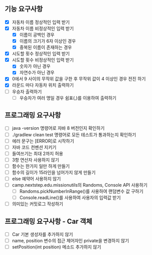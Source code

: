 ## 기능 요구사항

- [x] 자동차 이름 정상적인 입력 받기
- [x] 자동차 이름 비정상적인 입력 받기
  - [x] 이름이 공백인 경우
  - [x] 이름의 크기가 6자 이상인 경우
  - [x] 중복된 이름이 존재하는 경우
- [x] 시도할 횟수 정상적인 입력 받기
- [x] 시도할 횟수 비정상적인 입력 받기
  - [x] 숫자가 아닌 경우
  - [x] 자연수가 아닌 경우
- [x] 0에서 9 사이의 무작위 값을 구한 후 무작위 값이 4 이상인 경우 전진 하기
- [x] 라운드 마다 자동차 위치 출력하기
- [ ] 우승자 출력하기
  - [ ] 우승자가 여러 명일 경우 쉼표(,)를 이용하여 출력하기

## 프로그래밍 요구사항

- [ ] java -version 명령어로 자바 8 버전인지 확인하기
- [ ] ./gradlew clean test 명령어로 모든 테스트가 통과하는지 확인하기
- [ ] 에러 문구는 [ERROR]로 시작하기
- [ ] 자바 코드 컨벤션 지키기
- [ ] 들여쓰기는 최대 2까지 허용
- [ ] 3항 연산자 사용하지 않기
- [ ] 함수는 한가지 일만 하게 만들기
- [ ] 함수의 길이가 15라인을 넘어가지 않게 만들기
- [ ] else 예약어 사용하지 않기
- [ ] camp.nextstep.edu.missionutils의 Randoms, Console API 사용하기
    - [ ] Randoms.pickNumberInRange()를 사용하여 랜덤변수 값 구하기
    - [ ] Console.readLine()를 사용하여 사용자의 입력값 받기
- [ ] 의미있는 커밋로그 작성하기

## 프로그래밍 요구사항 - Car 객체

- [ ] Car 기본 생성자를 추가하지 않기
- [ ] name, position 변수의 접근 제어자인 private을 변경하지 않기
- [ ] setPosition(int position) 메소드 추가하지 않기